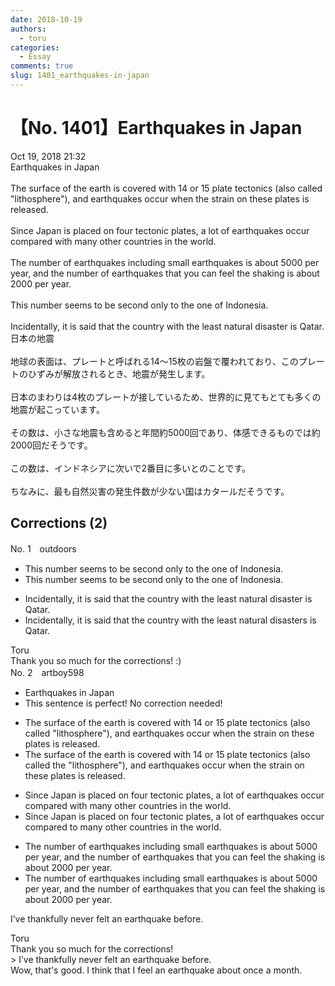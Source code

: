 ```yaml
---
date: 2018-10-19
authors:
  - toru
categories:
  - Essay
comments: true
slug: 1401_earthquakes-in-japan
---
```


# 【No. 1401】Earthquakes in Japan
<div class="date">Oct 19, 2018 21:32</div>
<div id="post"><div id="body_show_ori">
Earthquakes in Japan<br/><br/>The surface of the earth is covered with 14 or 15 plate tectonics (also called "lithosphere"), and earthquakes occur when the strain on these plates is released.<br/><br/>Since Japan is placed on four tectonic plates, a lot of earthquakes occur compared with many other countries in the world.<br/><br/>The number of earthquakes including small earthquakes is about 5000 per year, and the number of earthquakes that you can feel the shaking is about 2000 per year.<br/><br/>This number seems to be second only to the one of Indonesia.<br/><br/>Incidentally, it is said that the country with the least natural disaster is Qatar.
</div></div>

<!-- more -->

<div id="post_ja"><div id="body_show_mo">
日本の地震<br/><br/>地球の表面は、プレートと呼ばれる14〜15枚の岩盤で覆われており、このプレートのひずみが解放されるとき、地震が発生します。<br/><br/>日本のまわりは4枚のプレートが接しているため、世界的に見てもとても多くの地震が起こっています。<br/><br/>その数は、小さな地震も含めると年間約5000回であり、体感できるものでは約2000回だそうです。<br/><br/>この数は、インドネシアに次いで2番目に多いとのことです。<br/><br/>ちなみに、最も自然災害の発生件数が少ない国はカタールだそうです。
</div></div>

## Corrections (2)
<div id="block"><div class="first_name"> No. 1　<span class="just_name">outdoors</span></div><div id="block2">
<ul class="correction_field">
<li class="incorrect">This number seems to be second only to the one of Indonesia.</li>
<li class="corrected correct">
This number seems to be second only to <span class="f_gray"><span class="sline">the one of </span></span>Indonesia.
</li>
</ul>
<ul class="correction_field">
<li class="incorrect">Incidentally, it is said that the country with the least natural disaster is Qatar.</li>
<li class="corrected correct">
Incidentally, it is said that the country with the least natural disaster<span class="f_red">s</span> is Qatar.
</li>
</ul>
</div><div class="name"><span class="just_name">Toru</span><br>
Thank you so much for the corrections! :)
</div>
</div>
<div id="block"><div class="first_name"> No. 2　<span class="just_name">artboy598</span></div><div id="block2">
<ul class="correction_field">
<li class="incorrect">Earthquakes in Japan</li>
<li class="corrected perfect">This sentence is perfect! No correction needed!</li>
</ul>
<ul class="correction_field">
<li class="incorrect">The surface of the earth is covered with 14 or 15 plate tectonics (also called "lithosphere"), and earthquakes occur when the strain on these plates is released.</li>
<li class="corrected correct">
The surface of the earth is covered with 14 or 15 plate tectonics (also called <span class="f_blue">the</span> "lithosphere"), and earthquakes occur when the strain on these plates is released.
</li>
</ul>
<ul class="correction_field">
<li class="incorrect">Since Japan is placed on four tectonic plates, a lot of earthquakes occur compared with many other countries in the world.</li>
<li class="corrected correct">
Since Japan is placed on four tectonic plates, a lot of earthquakes occur compared <span class="f_red">to</span> many other countries in the world.
</li>
</ul>
<ul class="correction_field">
<li class="incorrect">The number of earthquakes including small earthquakes is about 5000 per year, and the number of earthquakes that you can feel the shaking is about 2000 per year.</li>
<li class="corrected correct">
The number of earthquakes including small earthquakes is about 5000 per year, and the number of earthquakes that you can feel <span class="sline">the</span> <span class="sline">shaking</span> is about 2000 per year.
</li>
</ul>
<p class="comment_small">
 I’ve thankfully never felt an earthquake before.
</p>

</div><div class="name"><span class="just_name">Toru</span><br>
Thank you so much for the corrections!<br/>&gt; I’ve thankfully never felt an earthquake before.<br/>Wow, that's good. I think that I feel an earthquake about once a month.
</div>
</div>
